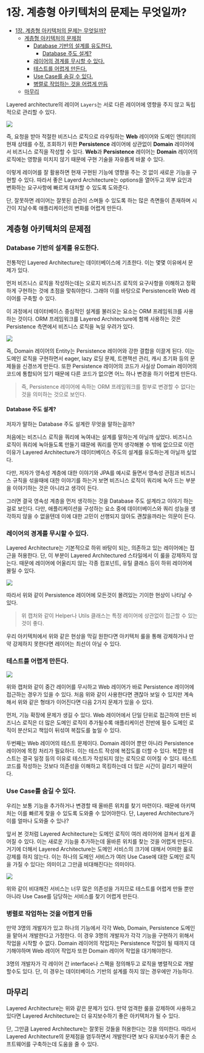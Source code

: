 # 1장. 계층형 아키텍처의 문제는 무엇일까?

- [1장. 계층형 아키텍처의 문제는 무엇일까?](#1장-계층형-아키텍처의-문제는-무엇일까)
  - [계층형 아키텍처의 문제점](#계층형-아키텍처의-문제점)
    - [Database 기반의 설계를 유도한다.](#database-기반의-설계를-유도한다)
      - [Database 주도 설계?](#database-주도-설계)
    - [레이어의 경계를 무시할 수 있다.](#레이어의-경계를-무시할-수-있다)
    - [테스트를 어렵게 만든다.](#테스트를-어렵게-만든다)
    - [Use Case를 숨길 수 있다.](#use-case를-숨길-수-있다)
    - [병렬로 작업하는 것을 어렵게 만듬](#병렬로-작업하는-것을-어렵게-만듬)
  - [마무리](#마무리)

Layered architecture의 레이어 `Layers`는 서로 다른 레이어에 영향을 주지 않고 독립적으로 관리할 수 있다.

![](https://user-images.githubusercontent.com/30178507/153755148-88ba67fc-880d-49db-9117-66cfb8f32ef3.png)

즉, 요청을 받아 적절한 비즈니스 로직으로 라우팅하는 **Web** 레이어와 도메인 엔티티의 현재 상태를 수정, 조회하기 위한 **Persistence** 레이어에 상관없이 **Domain** 레이어에서 비즈니스 로직을 작성할 수 있다. **Web**과 **Persistence** 레이어는 **Domain** 레이어의 로직에는 영향을 미치지 않기 때문에 구현 기술을 자유롭게 바꿀 수 있다.

이렇게 레이어를 잘 활용하면 현재 구현된 기능에 영향을 주는 것 없이 새로운 기능을 구현할 수 있다. 따라서 좋은 Layerd Architecture는 options을 열어두고 외부 요인과 변화하는 요구사항에 빠르게 대처할 수 있도록 도와준다.

단, 잘못하면 레이어는 잘못된 습관이 스며들 수 있도록 하는 많은 측면들이 존재하며 시간이 지날수록 애플리케이션의 변화를 어렵게 만든다.

## 계층형 아키텍처의 문제점

### Database 기반의 설계를 유도한다.

전통적인 Layered Architecture는 데이터베이스에 기초한다. 이는 몇몇 이유에서 문제가 있다.

먼저 비즈니스 로직을 작성하는데는 오로지 비즈니즈 로직의 요구사항을 이해하고 정확하게 구현하는 것에 초점을 맞춰야한다. 그래야 이를 바탕으로 Persistence와 Web 레이어를 구축할 수 있다.

이 과정에서 데이터베이스 중심적인 설계를 불러오는 요소는 ORM 프레임워크를 사용하는 것이다. ORM 프레임워크를 Layered Architecture에 함께 사용하는 것은 Persistence 측면에서 비즈니스 로직을 녹일 우려가 있다.

![](https://user-images.githubusercontent.com/30178507/153755150-24e184b7-1f62-41da-b947-af69b0a2a741.png)

즉, Domain 레이어의 Entity는 Persistence 레이어와 강한 결합을 이끌게 된다. 이는 도메인 로직을 구현하면서 eager, lazy 로딩 문제, 트랜잭션 관리, 캐시 초기화 등의 문제들을 신경쓰게 만든다. 또한 Persistence 레이어의 코드가 사실상 Domain 레이어의 코드에 통합되어 있기 때문에 다른 코드가 없으면 어느 하나 변경을 하기 어렵게 만든다.

> 즉, Persistence 레이어에 속하는 ORM 프레임워크를 함부로 변경할 수 없다는 것을 의미하는 것으로 보인다.

#### Database 주도 설계?

저자가 말하는 Database 주도 설계란 무엇을 말하는걸까?

처음에는 비즈니스 로직을 쿼리에 녹여내는 설계를 말하는게 아닐까 싶었다. 비즈니스 로직이 쿼리에 녹아들도록 만들기 떄문에 쿼리를 먼저 생각해볼 수 밖에 없으므로 이런 이유가 Layered Architecture가 데이터베이스 주도의 설계를 유도하는게 아닐까 싶었다.

다만, 저자가 영속성 계층에 대한 이야기와 JPA를 예시로 들면서 영속성 관점과 비즈니스 규칙을 섞을때에 대한 이야기를 하는거 보면 비즈니스 로직이 쿼리에 녹아 드는 부분을 이야기하는 것은 아니라고 생각이 든다.

그러면 결국 영속성 계층을 먼저 생각하는 것을 Database 주도 설계라고 이야기 하는 걸로 보인다. 다만, 애플리케이션을 구성하는 요소 중에 데이터베이스와 쿼리 성능을 생각하지 않을 수 없을텐데 이에 대한 고민이 선행되지 않아도 괜찮을까라는 의문이 든다.

### 레이어의 경계를 무시할 수 있다.

Layered Architecture는 기본적으로 하위 바탕이 되는, 의존하고 있는 레이어에는 접근을 허용한다. 단, 이 부분이 Layered Architectured 스타일에서 이 룰을 강제하지 않는다. 때문에 레이어에 어울리지 않는 각종 컴포넌트, 유틸 클래스 등이 하위 레이어에 몰릴 수 있다.

![](https://user-images.githubusercontent.com/30178507/153755153-b8cdf128-d73d-45bc-9134-afa8b8f8a17e.png)

따라서 위와 같이 Persistence 레이어에 모든것이 몰려있는 기이한 현상이 나타날 수 있다.

> 위 캡처와 같이 Helper나 Utils 클래스는 특정 레이어에 상관없이 접근할 수 있는 것이 좋다. 

우리 아키텍처에서 위와 같은 현상을 막길 원한다면 아키텍처 룰을 통해 강제하거나 만약 강제하지 못한다면 레이어는 최선이 아닐 수 있다.

### 테스트를 어렵게 만든다.

![](https://user-images.githubusercontent.com/30178507/153755156-9493f5a5-e466-4d6c-bcba-74bb54f66bb6.png)

위와 캡처와 같이 중간 레이어를 무시하고 Web 레이어가 바로 Persistence 레이어에 접근하는 경우가 있을 수 있다. 처음 위와 같이 사용한다면 괜찮아 보일 수 있지만 계속해서 위와 같은 형태가 이어진다면 다음 2가지 문제가 있을 수 있다.

먼저, 기능 확장에 문제가 생길 수 있다. Web 레이어에서 단일 단위로 접근하여 만든 비즈니스 로직은 더 많은 도메인 로직이 추가될수록 애플리케이션 전반에 필수 도메인 로직이 분산되고 책임이 뒤섞여 복잡도를 높일 수 있다.

두번째는 Web 레이어의 테스트 문제이다. Domain 레이어 뿐만 아니라 Persistence 레이어에 목킹 처리가 필요하다. 이는 테스트 작성에 복잡도를 더할 수 있다. 복잡한 테스트는 결국 일정 등의 이유로 테스트가 작성되지 않는 로직으로 이어질 수 있다. 테스트 코드를 작성하는 것보다 의존성을 이해하고 목킹하는데 더 많은 시간이 걸리기 때문이다.

### Use Case를 숨길 수 있다.

우리는 보통 기능을 추가하거나 변경할 때 올바른 위치를 찾기 마련이다. 때문에 아키텍처는 이를 빠르게 찾을 수 있도록 도와줄 수 있어야한다. 단, Layered Architecture가 이를 얼마나 도와줄 수 있나?

앞서 본 것처럼 Layered Architecture는 도메인 로직이 여러 레이어에 걸쳐서 쉽게 흩어질 수 있다. 이는 새로운 기능을 추가하는데 올바른 위치를 찾는 것을 어렵게 만든다. 거기에 더해서 Layered Architecture는 도메인 서비스의 크기에 대해서 어떠한 룰로 강제를 하지 않는다. 이는 하나의 도메인 서비스가 여러 Use Case에 대한 도메인 로직을 가질 수 있다는 의미이고 그만큼 비대해진다는 의미이다.

![](https://user-images.githubusercontent.com/30178507/153755157-2b61ef69-d2a2-4cf4-b8ff-29141c747e6b.png)

위와 같이 비대해진 서비스는 너무 많은 의존성을 가지므로 테스트를 어렵게 만들 뿐만 아니라 Use Case를 담당하는 서비스를 찾기 어렵게 만든다.

### 병렬로 작업하는 것을 어렵게 만듬

만약 3명의 개발자가 있고 하나의 기능에서 각각 Web, Domain, Persistence 도메인을 맡아서 개발한다고 가정한다. 이 경우 3명의 개발자가 각각 기능을 구현하기 위해서 작업을 시작할 수 없다. Domain 레이어의 작업자는 Persistence 작업이 될 때까지 대기해야하며 Web 레이어 작업자 또한 Domain 레이어 작업을 대기해야한다.

3명의 개발자가 각 레이어 간 interface나 스팩을 정의해두고 로직을 병렬적으로 개발할수도 있다. 단, 이 경우는 데이터베이스 기반의 설계를 하지 않는 경우에만 가능하다.

## 마무리

Layered Architecture는 위와 같은 문제가 있다. 만약 엄격한 룰을 강제하여 사용하고 있다면 Layered Architecture는 더 유지보수하기 좋은 아키텍처가 될 수 있다.

단, 그만큼 Layered Architecture는 잘못된 것들을 허용한다는 것을 의미한다. 따라서 Layered Architecture의 문제점을 염두하면서 개발한다면 보다 유지보수하기 좋은 소프트웨어를 구축하는데 도움을 줄 수 있다.